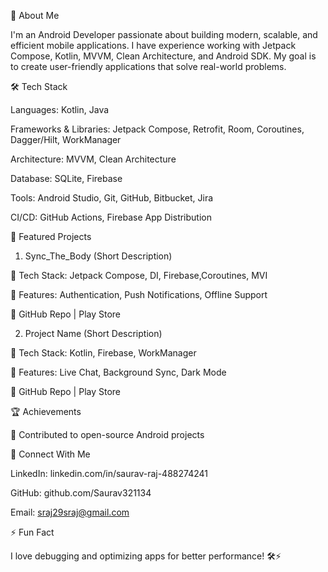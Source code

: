 📜 About Me

I'm an Android Developer passionate about building modern, scalable, and efficient mobile applications. I have experience working with Jetpack Compose, Kotlin, MVVM, Clean Architecture, and Android SDK. My goal is to create user-friendly applications that solve real-world problems.

🛠️ Tech Stack

Languages: Kotlin, Java

Frameworks & Libraries: Jetpack Compose, Retrofit, Room, Coroutines, Dagger/Hilt, WorkManager

Architecture: MVVM, Clean Architecture

Database: SQLite, Firebase

Tools: Android Studio, Git, GitHub, Bitbucket, Jira

CI/CD: GitHub Actions, Firebase App Distribution

📱 Featured Projects

1. Sync_The_Body (Short Description)

🚀 Tech Stack: Jetpack Compose, DI, Firebase,Coroutines, MVI

📲 Features: Authentication, Push Notifications, Offline Support

🔗 GitHub Repo | Play Store

2. Project Name (Short Description)

🚀 Tech Stack: Kotlin, Firebase, WorkManager

📲 Features: Live Chat, Background Sync, Dark Mode

🔗 GitHub Repo | Play Store

🏆 Achievements

📌 Contributed to open-source Android projects

📩 Connect With Me

LinkedIn: linkedin.com/in/saurav-raj-488274241

GitHub: github.com/Saurav321134

Email: sraj29sraj@gmail.com

⚡ Fun Fact

I love debugging and optimizing apps for better performance! 🛠️⚡


